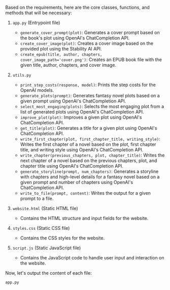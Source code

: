 Based on the requirements, here are the core classes, functions, and methods that will be necessary:

1. `app.py` (Entrypoint file)
   - `generate_cover_prompt(plot)`: Generates a cover prompt based on the book's plot using OpenAI's ChatCompletion API.
   - `create_cover_image(plot)`: Creates a cover image based on the provided plot using the Stability AI API.
   - `create_epub(title, author, chapters, cover_image_path='cover.png')`: Creates an EPUB book file with the given title, author, chapters, and cover image.

2. `utils.py`
   - `print_step_costs(response, model)`: Prints the step costs for the OpenAI models.
   - `generate_plots(prompt)`: Generates fantasy novel plots based on a given prompt using OpenAI's ChatCompletion API.
   - `select_most_engaging(plots)`: Selects the most engaging plot from a list of generated plots using OpenAI's ChatCompletion API.
   - `improve_plot(plot)`: Improves a given plot using OpenAI's ChatCompletion API.
   - `get_title(plot)`: Generates a title for a given plot using OpenAI's ChatCompletion API.
   - `write_first_chapter(plot, first_chapter_title, writing_style)`: Writes the first chapter of a novel based on the plot, first chapter title, and writing style using OpenAI's ChatCompletion API.
   - `write_chapter(previous_chapters, plot, chapter_title)`: Writes the next chapter of a novel based on the previous chapters, plot, and chapter title using OpenAI's ChatCompletion API.
   - `generate_storyline(prompt, num_chapters)`: Generates a storyline with chapters and high-level details for a fantasy novel based on a given prompt and number of chapters using OpenAI's ChatCompletion API.
   - `write_to_file(prompt, content)`: Writes the output for a given prompt to a file.

3. `website.html` (Static HTML file)
   - Contains the HTML structure and input fields for the website.

4. `styles.css` (Static CSS file)
   - Contains the CSS styles for the website.

5. `script.js` (Static JavaScript file)
   - Contains the JavaScript code to handle user input and interaction on the website.

Now, let's output the content of each file:

`app.py`
